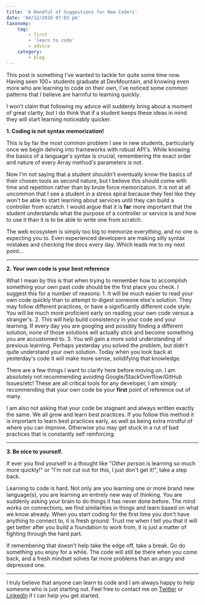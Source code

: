 ```yaml
---
title: 'A Handful of Suggestions for New Coders'
date: '04/12/2016 07:03 pm'
taxonomy:
    tag:
        - first
        - 'learn to code'
        - advice
    category:
        - blog
---
```


This post is something I've wanted to tackle for quite some time now. Having seen 100+ students graduate at DevMountain, and knowing even more who are learning to code on their own, I've noticed some common patterns that I believe are harmful to learning quickly.

I won't claim that following my advice will suddenly bring about a moment of great clarity, but I do think that if a student keeps these ideas in mind they will start learning noticeably quicker.

**1. Coding is not syntax memorization!**

This is by far the most common problem I see in new students, particularly once we begin delving into frameworks with robust API's. While knowing the basics of a language's syntax is crucial, remembering the exact order and nature of every Array method's parameters is not.

Now I'm not saying that a student shouldn't eventually know the basics of their chosen tools as second nature, but I believe this should come with time and repetition rather than by brute force memorization. It is not at all uncommon that I see a student in a stress spiral because they feel like they won't be able to start learning about services until they can build a controller from scratch. I would argue that it is **far** more important that the student understands what the purpose of a controller or service is and how to use it than it is to be able to write one from scratch.

The web ecosystem is simply too big to memorize everything, and no one is expecting you to. Even experienced developers are making silly syntax mistakes and checking the docs every day. Which leads me to my next point...

---

**2. Your own code is your best reference**

What I mean by this is that when trying to remember how to accomplish something your own past code should be the first place you check. I suggest this for a number of reasons:
	1. It will be much easier to read your own code quickly than to attempt to digest someone else's solution. They may follow different practices, or have a significantly different code style. You will be much more proficient early on reading your own code versus a stranger's.
	2. This will help build consistency in your code and your learning. If every day you are googling and possibly finding a different solution, none of those solutions will actually stick and become something you are accustomed to.
	3. You will gain a more solid understanding of previous learning. Perhaps yesterday you solved the problem, but didn't quite understand your own solution. Today when you look back at yesterday's code it will make more sense, solidifying that knowledge.

There are a few things I want to clarify here before moving on. I am absolutely not recommending avoiding Google/StackOverflow/GitHub Issues/etc! These are all critical tools for any developer, I am simply recommending that your own code be your **first** point of reference out of many.

I am also not asking that your code be stagnant and always written exactly the same. We all grow and learn best practices. If you follow this method it is important to learn best practices early, as well as being extra mindful of where you can improve. Otherwise you may get stuck in a rut of bad practices that is constantly self reinforcing.

---

**3. Be nice to yourself.**

If ever you find yourself in a thought like "_Other person_ is learning so much more quickly!" or "I'm not cut out for this, I just don't get it!", take a step back.

Learning to code is hard. Not only are you learning one or more brand new language(s), you are learning an entirely new way of thinking. You are suddenly asking your brain to do things it has never done before. The mind works on connections, we find similarities in things and learn based on what we know already. When you start coding for the first time you don't have anything to connect to, it is fresh ground. Trust me when I tell you that it will get better after you build a foundation to work from, it is just a matter of fighting through the hard part.

If remembering that doesn't help take the edge off, take a break. Go do something you enjoy for a while. The code will still be there when you come back, and a fresh mindset solves far more problems than an angry and depressed one.

---

I truly believe that anyone can learn to code and I am always happy to help someone who is just starting out. Feel free to contact me on [Twitter](https://twitter.com/_rtwalsh) or [LinkedIn](https://www.linkedin.com/in/ryan-walsh-175669a2) if I can help you get started.